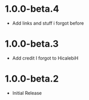 # 1.0.0-beta.4
- Add links and stuff i forgot before
# 1.0.0-beta.3
- Add credit I forgot to HicalebiH
# 1.0.0-beta.2
- Initial Release
